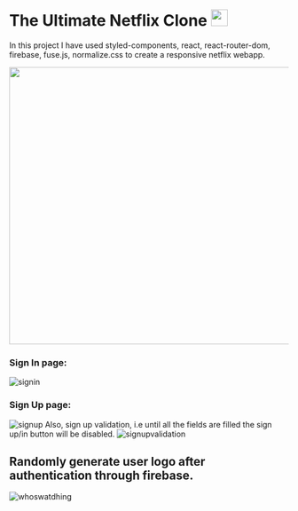 
 # The Ultimate Netflix Clone <img src="https://user-images.githubusercontent.com/76589507/113987811-70207f80-986c-11eb-804e-df35d501f0f6.png" width="30px" height="30px" alt="netflixLogo" />

In this project I have used styled-components, react, react-router-dom, firebase, fuse.js, normalize.css to create a responsive netflix webapp.  

<img src="https://github.com/satish-rajnale/netflix/blob/master/public/netflix.gif" width="1000px" height="500px" />

### Sign In page:
![signin](https://user-images.githubusercontent.com/76589507/113990097-c0004600-986e-11eb-984f-5033247d8a42.PNG)

### Sign Up page:
![signup](https://user-images.githubusercontent.com/76589507/113990160-cee6f880-986e-11eb-8426-207f4dfc99c7.PNG)
Also, sign up validation, i.e until all the fields are filled the sign up/in button will be disabled.
![signupvalidation](https://user-images.githubusercontent.com/76589507/113990419-11a8d080-986f-11eb-9675-6762087045ed.PNG)

## Randomly generate user logo after authentication through firebase.
![whoswatdhing](https://user-images.githubusercontent.com/76589507/113990553-356c1680-986f-11eb-8665-90c4b135a6b0.PNG)

